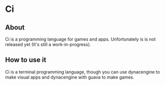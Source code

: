 # Ci

## About

Ci is a programming language for games and apps. Unfortunately is is not released yet (It's still a work-in-progress).

## How to use it

Ci is a terminal programming language, though you can use dynacengine to make visual apps and dynacengine with guava to make games.
